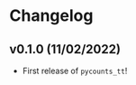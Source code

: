 # Changelog

<!--next-version-placeholder-->

## v0.1.0 (11/02/2022)

- First release of `pycounts_tt`!